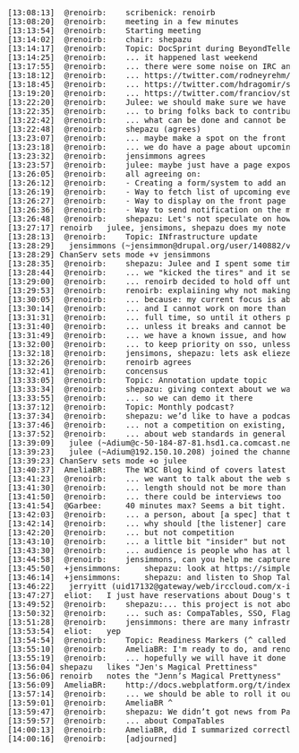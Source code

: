 <pre>
[13:08:13]  @renoirb:	 scribenick: renoirb
[13:08:20]  @renoirb:	 meeting in a few minutes
[13:13:54]  @renoirb:	 Starting meeting
[13:14:02]  @renoirb:	 chair: shepazu
[13:14:17]  @renoirb:	 Topic: DocSprint during BeyondTellerand
[13:14:25]  @renoirb:	 ... it happened last weekend
[13:17:55]  @renoirb:	 ... there were some noise on IRC and Twitter https://twitter.com/search?q=WPDS
[13:18:12]  @renoirb:	 ... https://twitter.com/rodneyrehm/status/467939708040134657/photo/1
[13:18:45]  @renoirb:	 ... https://twitter.com/hdragomir/status/468049195505819648/photo/1
[13:19:20]  @renoirb:	 ... https://twitter.com/franciov/status/467999704668983297/photo/1
[13:22:20]  @renoirb:	 Julee: we should make sure we have community management back
[13:22:35]  @renoirb:	 ... to bring folks back to contributing, and it would clarify
[13:22:42]  @renoirb:	 ... what can be done and cannot be done in events
[13:22:48]  @renoirb:	 shepazu (agrees)
[13:23:07]  @renoirb:	 ... maybe make a spot on the front page to make aware of events
[13:23:18]  @renoirb:	 ... we do have a page about upcoming/past events
[13:23:32]  @renoirb:	 jensimmons agrees
[13:23:57]  @renoirb:	 julee: maybe just have a page exposed showing
[13:26:05]  @renoirb:	 all agreeing on:
[13:26:12]  @renoirb:	 - Creating a form/system to add an event
[13:26:19]  @renoirb:	 - Way to fetch list of upcoming events
[13:26:27]  @renoirb:	 - Way to display on the front page
[13:26:36]  @renoirb:	 - Way to send notification on the mailing list
[13:26:48]  @renoirb:	 shepazu: Let's not speculate on how to do but agree on what we want
[13:27:17] renoirb	 julee, jensimons, shepazu does my note makes sense ^
[13:28:13]  @renoirb:	 Topic: INfrastructure update
[13:28:29] 	 jensimmons (~jensimmon@drupal.org/user/140882/view) joined the channel.
[13:28:29] ChanServ sets mode +v jensimmons
[13:28:35]  @renoirb:	 shepazu: Julee and I spent some time with renoirb two weeks ago
[13:28:44]  @renoirb:	 ... we "kicked the tires" and it seemed to work
[13:29:00]  @renoirb:	 ... renoirb decided to hold off until other tasks
[13:29:53]  @renoirb:	 renoirb: explaiining why not making it forward
[13:30:05]  @renoirb:	 ... because: my current focus is about single sign on
[13:30:14]  @renoirb:	 ... and I cannot work on more than one issue
[13:31:31]  @renoirb:	 ... full time, so until it others priorities are finished
[13:31:40]  @renoirb:	 ... unless it breaks and cannot be fixed
[13:31:49]  @renoirb:	 ... we have a known issue, and how to live with it.
[13:32:00]  @renoirb:	 ... to keep priority on sso, unless it blocks progress
[13:32:18]  @renoirb:	 jensimons, shepazu: lets ask eliezerb if it blocks
[13:32:26]  @renoirb:	 renoirb agrees
[13:32:41]  @renoirb:	 concensus
[13:33:05]  @renoirb:	 Topic: Annotation update topic
[13:33:34]  @renoirb:	 shepazu: giving context about we want to have annotation and that it will be shown during next AC meeting in june
[13:33:55]  @renoirb:	 ... so we can demo it there
[13:37:12]  @renoirb:	 Topic: Monthly podcast?
[13:37:34]  @renoirb:	 shepazu: we’d like to have a podcast/news about "what’s new on the Web Platform"
[13:37:46]  @renoirb:	 ... not a competition on existing, but aggregating
[13:37:52]  @renoirb:	 ... about web standards in general
[13:39:09] 	 julee (~Adium@c-50-184-87-81.hsd1.ca.comcast.net) left IRC. (Quit: Leaving.)
[13:39:23] 	 julee (~Adium@192.150.10.208) joined the channel.
[13:39:23] ChanServ sets mode +o julee
[13:40:37]  AmeliaBR:	 The W3C Blog kind of covers latest news in web standards: http://www.w3.org/blog/
[13:41:23]  @renoirb:	 ... we want to talk about the web standards stuff as a point of view of somebody already knows at least some of the backgrounds
[13:41:30]  @renoirb:	 ... length should not be more than 40 minutes
[13:41:50]  @renoirb:	 ... there could be interviews too
[13:41:54]  @Garbee:	 40 minutes max? Seems a bit tight.
[13:42:03]  @renoirb:	 ... a person, about [a spec] that they’re doing
[13:42:14]  @renoirb:	 ... why should [the listener] care about it
[13:42:20]  @renoirb:	 ... but not competition
[13:43:10]  @renoirb:	 ... a little bit "insider" but not going in back story (maybe pointing to them if listener need)
[13:43:30]  @renoirb:	 ... audience is people who has at least some basic on the standards
[13:44:58]  @renoirb:	 jensimmons, can you help me capture what you were saying ^
[13:45:50]  +jensimmons:	 shepazu: look at https://simplecast.fm
[13:46:14]  +jensimmons:	 shepazu: and listen to Shop Talk show — their hot drama section
[13:46:22] 	 jerryitt (uid17132@gateway/web/irccloud.com/x-iqrondqcnxdhkcfl) joined the channel.
[13:47:27]  eliot:	 I just have reservations about Doug's time being spent on this cool and fun project when boring things like content and infrastructure need his attention. Not worried about Bruce or David, and the project sounds cool.
[13:49:52]  @renoirb:	 shepazu:... this project is not about to start before we are done with other priorities
[13:50:32]  @renoirb:	 ... such as: CompaTables, SSO, Flags
[13:51:28]  @renoirb:	 jensimmons: there are many infrastructure concerns that aren’t trival
[13:53:54]  eliot:	 yep
[13:54:54]  @renoirb:	 Topic: Readiness Markers (^ called Flag)
[13:55:10]  @renoirb:	 AmeliaBR: I'm ready to do, and renoirb said that he can thandle it
[13:55:19]  @renoirb:	 ... hopefully we will have it done and setup by tonight
[13:56:04] shepazu	 likes "Jen's Magical Prettiness"
[13:56:06] renoirb	 notes the "Jenn’s Magical Prettyness"  —Amelia
[13:56:09]  AmeliaBR:	 http://docs.webplatform.org/t/index.php?title=javascript/DataView&action=formedit
[13:57:14]  @renoirb:	 ... we should be able to roll it out, will be a simple box that says the status. Nothing will show up if nothing is set and later CSS will change that later like discussed last week
[13:59:01]  @renoirb:	 AmeliaBR ^
[13:59:47]  @renoirb:	 shepazu: We didn’t got news from Pat Tressel about it, I'm going to get news from both him and frozenice
[13:59:57]  @renoirb:	 ... about CompaTables
[14:00:13]  @renoirb:	 AmeliaBR, did I summarized correctly your point?
[14:00:16]  @renoirb:	 [adjourned]
</pre>